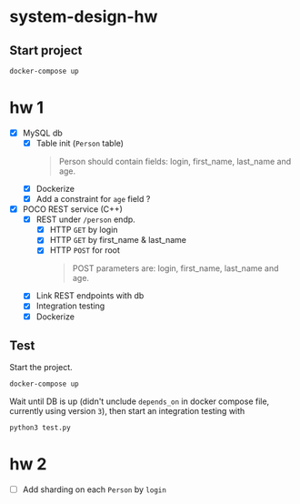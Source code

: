 # system-design-hw

## Start project
```bash
docker-compose up
```

# hw 1
- [x] MySQL db
    - [x] Table init (`Person` table)
        > Person should contain fields: login, first_name, last_name and age.
    - [x] Dockerize
    - [x] Add a constraint for `age` field ?
- [x] POCO REST service (C++)
    - [x] REST under `/person` endp.
        - [x] HTTP `GET` by login
        - [x] HTTP `GET` by first_name & last_name
        - [x] HTTP `POST` for root
            > POST parameters are: login, first_name, last_name and age.
    - [x] Link REST endpoints with db
    - [x] Integration testing
    - [x] Dockerize

## Test
Start the project.
```bash
docker-compose up
```
Wait until DB is up (didn't unclude `depends_on` in docker compose file, currently using version `3`), then start an integration testing with
```bash
python3 test.py
```

# hw 2
- [ ] Add sharding on each `Person` by `login`
